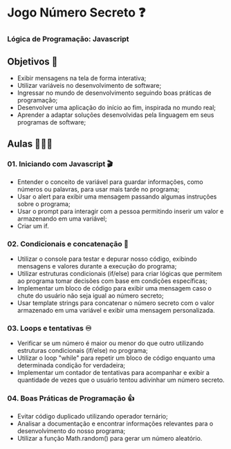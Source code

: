 # Jogo Número Secreto ❓
### Lógica de Programação: Javascript
## Objetivos 🎯
* Exibir mensagens na tela de forma interativa;
* Utilizar variáveis no desenvolvimento de software;
* Ingressar no mundo de desenvolvimento seguindo boas práticas de programação;
* Desenvolver uma aplicação do início ao fim, inspirada no mundo real;
* Aprender a adaptar soluções desenvolvidas pela linguagem em seus programas de software;
## Aulas 👩🏼‍🏫
### 01. Iniciando com Javascript 🎬
* Entender o conceito de variável para guardar informações, como números ou palavras, para usar mais tarde no programa;
* Usar o alert para exibir uma mensagem passando algumas instruções sobre o programa;
* Usar o prompt para interagir com a pessoa permitindo inserir um valor e armazenando em uma variável;
* Criar um if.
### 02. Condicionais e concatenação 📖
* Utilizar o console para testar e depurar nosso código, exibindo mensagens e valores durante a execução do programa;
* Utilizar estruturas condicionais (if/else) para criar lógicas que permitem ao programa tomar decisões com base em condições específicas;
* Implementar um bloco de código para exibir uma mensagem caso o chute do usuário não seja igual ao número secreto;
* Usar template strings para concatenar o número secreto com o valor armazenado em uma variável e exibir uma mensagem personalizada.
### 03. Loops e tentativas ♾️
* Verificar se um número é maior ou menor do que outro utilizando estruturas condicionais (if/else) no programa;
* Utilizar o loop "while" para repetir um bloco de código enquanto uma determinada condição for verdadeira;
* Implementar um contador de tentativas para acompanhar e exibir a quantidade de vezes que o usuário tentou adivinhar um número secreto.
### 04. Boas Práticas de Programação 👍
* Evitar código duplicado utilizando operador ternário;
* Analisar a documentação e encontrar informações relevantes para o desenvolvimento do nosso programa;
* Utilizar a função Math.random() para gerar um número aleatório.